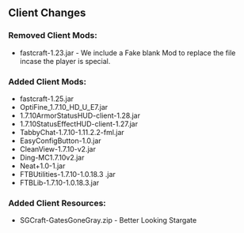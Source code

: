 ## Client Changes

### Removed Client Mods:
* fastcraft-1.23.jar - We include a Fake blank Mod to replace the file incase the player is special. 

### Added Client Mods:
* fastcraft-1.25.jar
* OptiFine_1.7.10_HD_U_E7.jar
* 1.7.10ArmorStatusHUD-client-1.28.jar
* 1.7.10StatusEffectHUD-client-1.27.jar
* TabbyChat-1.7.10-1.11.2.2-fml.jar
* EasyConfigButton-1.0.jar
* CleanView-1.7.10-v2.jar
* Ding-MC1.7.10v2.jar
* Neat+1.0-1.jar
* FTBUtilities-1.7.10-1.0.18.3 .jar
* FTBLib-1.7.10-1.0.18.3.jar


### Added Client Resources:
* SGCraft-GatesGoneGray.zip - Better Looking Stargate
